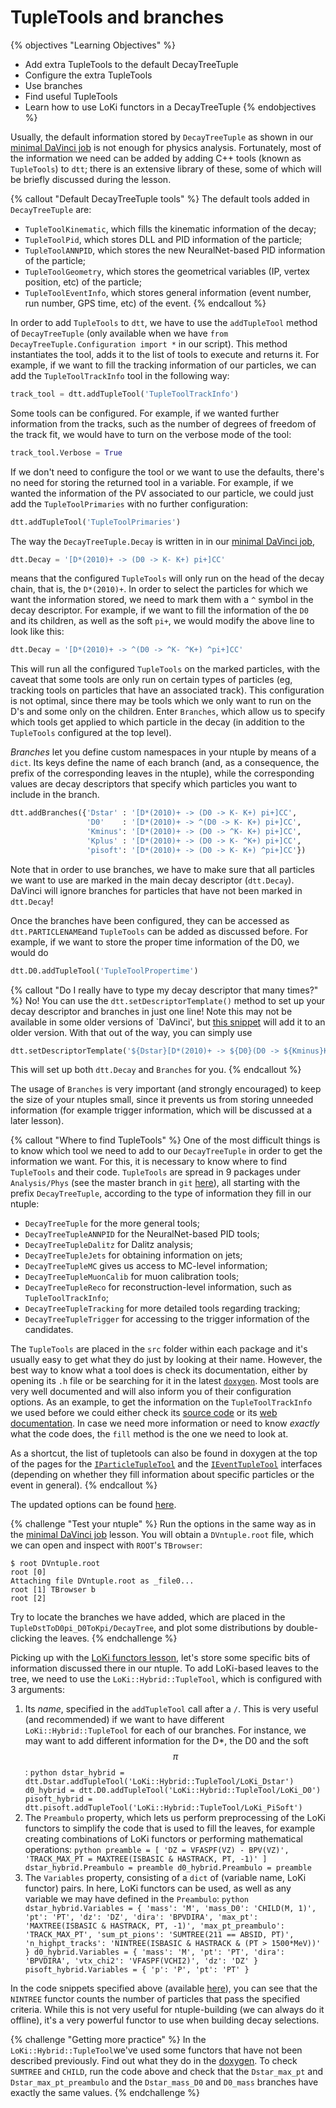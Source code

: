 # TupleTools and branches

{% objectives "Learning Objectives" %}
* Add extra TupleTools to the default DecayTreeTuple
* Configure the extra TupleTools
* Use branches
* Find useful TupleTools
* Learn how to use LoKi functors in a DecayTreeTuple
{% endobjectives %} 

Usually, the default information stored by `DecayTreeTuple` as shown in our [minimal DaVinci job](minimal-dv-job.html) is not enough for physics analysis.
Fortunately, most of the information we need can be added by adding C++ tools (known as `TupleTools`) to `dtt`;
there is an extensive library of these, some of which will be briefly discussed during the lesson.

{% callout "Default DecayTreeTuple tools" %}
The default tools added in `DecayTreeTuple` are:

 - `TupleToolKinematic`, which fills the kinematic information of the decay;
 - `TupleToolPid`, which stores DLL and PID information of the particle;
 - `TupleToolANNPID`, which stores the new NeuralNet-based PID information of the particle;
 - `TupleToolGeometry`, which stores the geometrical variables (IP, vertex position, etc) of the particle;
 - `TupleToolEventInfo`, which stores general information (event number, run number, GPS time, etc) of the event.
{% endcallout %} 

In order to add `TupleTools` to `dtt`, we have to use the `addTupleTool` method of `DecayTreeTuple` (only available when we have `from DecayTreeTuple.Configuration import *` in our script).
This method instantiates the tool, adds it to the list of tools to execute and returns it.
For example, if we want to fill the tracking information of our particles, we can add the `TupleToolTrackInfo` tool in the following way:

```python
track_tool = dtt.addTupleTool('TupleToolTrackInfo')
```

Some tools can be configured. For example, if we wanted further information from the tracks, such as the number of degrees of freedom of the track fit, we would have to turn on the verbose mode of the tool:

```python
track_tool.Verbose = True
```

If we don't need to configure the tool or we want to use the defaults, there's no need for storing the returned tool in a variable.
For example, if we wanted the information of the PV associated to our particle, we could just add the `TupleToolPrimaries` with no further configuration:

```python
dtt.addTupleTool('TupleToolPrimaries')
```

The way the `DecayTreeTuple.Decay` is written in in our [minimal DaVinci job](minimal-dv-job.html),

```python
dtt.Decay = '[D*(2010)+ -> (D0 -> K- K+) pi+]CC'
```

means that the configured `TupleTools` will only run on the head of the decay chain, that is, the `D*(2010)+`.
In order to select the particles for which we want the information stored, we need to mark them with a `^` symbol in the decay descriptor.
For example, if we want to fill the information of the `D0` and its children, as well as the soft `pi+`, we would modify the above line to look like this:

```python
dtt.Decay = '[D*(2010)+ -> ^(D0 -> ^K- ^K+) ^pi+]CC'
```

This will run all the configured `TupleTools` on the marked particles, with the caveat that some tools are only run on certain types of particles (eg, tracking tools on particles that have an associated track).
This configuration is not optimal, since there may be tools which we only want to run on the D's and some only on the children. Enter `Branches`, which allow us to specify which tools get applied to which particle in the decay (in addition to the `TupleTools` configured at the top level).

*Branches* let you define custom namespaces in your ntuple by means of a `dict`.
Its keys define the name of each branch (and, as a consequence, the prefix of the corresponding leaves in the ntuple), while the corresponding values are decay descriptors that specify which particles you want to include in the branch.

```python
dtt.addBranches({'Dstar' : '[D*(2010)+ -> (D0 -> K- K+) pi+]CC',
                 'D0'    : '[D*(2010)+ -> ^(D0 -> K- K+) pi+]CC',
                 'Kminus': '[D*(2010)+ -> (D0 -> ^K- K+) pi+]CC',
                 'Kplus' : '[D*(2010)+ -> (D0 -> K- ^K+) pi+]CC',
                 'pisoft': '[D*(2010)+ -> (D0 -> K- K+) ^pi+]CC'})
```

Note that in order to use branches, we have to make sure that all particles we want to use are marked in the main decay descriptor (`dtt.Decay`).
DaVinci will ignore branches for particles that have not been marked in `dtt.Decay`!

Once the branches have been configured, they can be accessed as `dtt.PARTICLENAME`and `TupleTools` can be added as discussed before.
For example, if we want to store the proper time information of the D0, we would do

```python
dtt.D0.addTupleTool('TupleToolPropertime')
```

{% callout "Do I really have to type my decay descriptor that many times?" %}
No! You can use the `dtt.setDescriptorTemplate()` method to set up your 
decay descriptor and branches in just one line!
Note this may not be available in some older versions of `DaVinci', 
but [this snippet](https://gitlab.cern.ch/snippets/147) will add it to an older version.
With that out of the way, you can simply use
```python
dtt.setDescriptorTemplate('${Dstar}[D*(2010)+ -> ${D0}(D0 -> ${Kminus}K- ${Kplus}K+) ${pisoft}pi+]CC')
```
This will set up both `dtt.Decay` and `Branches` for you.
{% endcallout %} 

The usage of `Branches` is very important (and strongly encouraged) to keep the size of your ntuples small, since it prevents us from storing unneeded information (for example trigger information, which will be discussed at a later lesson).

{% callout "Where to find TupleTools" %}
One of the most difficult things is to know which tool we need to add to our 
`DecayTreeTuple` in order to get the information we want.
For this, it is necessary to know where to find `TupleTools` and their code.
`TupleTools` are spread in 9 packages under `Analysis/Phys` (see the master branch in `git` [here](https://gitlab.cern.ch/lhcb/Analysis/tree/master/Phys)), all starting with the prefix `DecayTreeTuple`, according to the type of information they fill in our ntuple:

- `DecayTreeTuple` for the more general tools;
- `DecayTreeTupleANNPID` for the NeuralNet-based PID tools;
- `DecayTreeTupleDalitz` for Dalitz analysis;
- `DecayTreeTupleJets` for obtaining information on jets;
- `DecayTreeTupleMC` gives us access to MC-level information;
- `DecayTreeTupleMuonCalib` for muon calibration tools;
- `DecayTreeTupleReco` for reconstruction-level information, such as `TupleToolTrackInfo`;
- `DecayTreeTupleTracking` for more detailed tools regarding tracking;
- `DecayTreeTupleTrigger` for accessing to the trigger information of the candidates.

The `TupleTools` are placed in the `src` folder within each package and it's usually easy to get what they do just by looking at their name.
However, the best way to know what a tool does is check its documentation, either by opening its `.h` file or be searching for it in the latest [`doxygen`](http://lhcb-doxygen.web.cern.ch/lhcb-doxygen/davinci/latest/index.html).
Most tools are very well documented and will also inform you of their configuration options.
As an example, to get the information on the `TupleToolTrackInfo` we used before we could either check its [source code](https://gitlab.cern.ch/lhcb/Analysis/blob/master/Phys/DecayTreeTupleReco/src/TupleToolTrackInfo.h) or its [web documentation](http://lhcb-doxygen.web.cern.ch/lhcb-doxygen/davinci/latest/da/ddd/class_tuple_tool_track_info.html).
 In case we need more information or need to know *exactly* what the code does, the `fill` method is the one we need to look at.

 As a shortcut, the list of tupletools can also be found in doxygen at the top of the pages for the [`IParticleTupleTool`](http://lhcb-doxygen.web.cern.ch/lhcb-doxygen/davinci/latest/de/df8/struct_i_particle_tuple_tool.html) and the [`IEventTupleTool`](http://lhcb-doxygen.web.cern.ch/lhcb-doxygen/davinci/latest/d5/d88/struct_i_event_tuple_tool.html) interfaces (depending on whether they fill information about specific particles or the event in general).
{% endcallout %} 

The updated options can be found [here](./code/add-tupletools/ntuple_options.py).

{% challenge "Test your ntuple" %}
Run the options in the same way as in the [minimal DaVinci 
job](minimal-dv-job.html) lesson.
You will obtain a `DVntuple.root` file, which we can open and inspect with `ROOT`'s `TBrowser`:

```
$ root DVntuple.root
root [0]
Attaching file DVntuple.root as _file0...
root [1] TBrowser b
root [2]
```

Try to locate the branches we have added, which are placed in the `TupleDstToD0pi_D0ToKpi/DecayTree`, and plot some distributions by double-clicking the leaves.
{% endchallenge %} 

Picking up with the [LoKi functors lesson](loki-functors.html), let's store some specific bits of information discussed there in our ntuple.
To add LoKi-based leaves to the tree, we need to use the `LoKi::Hybrid::TupleTool`, which is configured with 3 arguments:

  1. Its *name*, specified in the `addTupleTool` call after a `/`.  This is 
     very useful (and recommended) if we want to have different 
     `LoKi::Hybrid::TupleTool` for each of our branches. For instance, we may 
     want to add different information for the D*, the D0 and the soft $$\pi$$:
    ```python
    dstar_hybrid = dtt.Dstar.addTupleTool('LoKi::Hybrid::TupleTool/LoKi_Dstar')
    d0_hybrid = dtt.D0.addTupleTool('LoKi::Hybrid::TupleTool/LoKi_D0')
    pisoft_hybrid = dtt.pisoft.addTupleTool('LoKi::Hybrid::TupleTool/LoKi_PiSoft')
    ```
  2. The `Preambulo` property, which lets us perform preprocessing of the LoKi 
     functors to simplify the code that is used to fill the leaves, for example 
     creating combinations of LoKi functors or performing mathematical 
     operations:
    ```python
    preamble = [
        'DZ = VFASPF(VZ) - BPV(VZ)',
        'TRACK_MAX_PT = MAXTREE(ISBASIC & HASTRACK, PT, -1)'
    ]
    dstar_hybrid.Preambulo = preamble
    d0_hybrid.Preambulo = preamble
    ```
  3. The `Variables` property, consisting of a `dict` of (variable name, LoKi 
     functor) pairs. In here, LoKi functors can be used, as well as any 
     variable we may have defined in the `Preambulo`:
    ```python
    dstar_hybrid.Variables = {
        'mass': 'M',
        'mass_D0': 'CHILD(M, 1)',
        'pt': 'PT',
        'dz': 'DZ',
        'dira': 'BPVDIRA',
        'max_pt': 'MAXTREE(ISBASIC & HASTRACK, PT, -1)',
        'max_pt_preambulo': 'TRACK_MAX_PT',
        'sum_pt_pions': 'SUMTREE(211 == ABSID, PT)',
        'n_highpt_tracks': 'NINTREE(ISBASIC & HASTRACK & (PT > 1500*MeV))'
    }
    d0_hybrid.Variables = {
        'mass': 'M',
        'pt': 'PT',
        'dira': 'BPVDIRA',
        'vtx_chi2': 'VFASPF(VCHI2)',
        'dz': 'DZ'
    }
    pisoft_hybrid.Variables = {
        'p': 'P',
        'pt': 'PT'
    }
    ```

In the code snippets specified above (available [here](code/add-tupletools/ntuple_options_loki.py)), you can see that the `NINTREE` functor counts the number of particles that pass the specified criteria. While this is not very useful for ntuple-building (we can always do it offline), it's a very powerful functor to use when building decay selections.

{% challenge "Getting more practice" %}
In the `LoKi::Hybrid::TupleTool`we've used some  functors that have not been 
described previously. Find out what they do in the 
[doxygen](http://lhcb-doxygen.web.cern.ch/lhcb-doxygen/davinci/latest/d7/dae/namespace_lo_ki_1_1_cuts.html).
To check `SUMTREE` and `CHILD`, run the code above and check that the `Dstar_max_pt` and `Dstar_max_pt_preambulo` and the `Dstar_mass_D0` and `D0_mass` branches have exactly the same values.
{% endchallenge %} 

